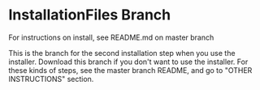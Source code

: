 # InstallationFiles Branch
For instructions on install, see README.md on master branch

This is the branch for the second installation step when you use the installer.
Download this branch if you don't want to use the installer. For these kinds of steps, see the master branch README, and go to "OTHER INSTRUCTIONS" section.
